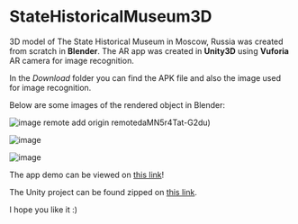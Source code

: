 # StateHistoricalMuseum3D

3D model of The State Historical Museum in Moscow, Russia was created from scratch in **Blender**. The AR app was created in **Unity3D** using **Vuforia** AR camera for image recognition.<br>

In the *Download* folder you can find the APK file and also the image used for image recognition.

Below are some images of the rendered object in Blender:<br>

![image](https://drive.google.com/uc?export=view&id=10IwSFeghRC1YoEHYGgit) remote add origin remotedaMN5r4Tat-G2du)

![image](https://drive.google.com/uc?export=view&id=1hUF1Ev61_lIbPPAKaROFnvZbzJNKxFgh)

![image](https://drive.google.com/uc?export=view&id=1Y7OLZ5aUk1BUWRdPg0IWwA9Np3OoCsvt)

The app demo can be viewed on [this link](https://drive.google.com/file/d/1Bp3XFPScLFelYRt3gw4uEoU8_EfOlEHH/view?usp=sharing)!

The Unity project can be found zipped on [this link](https://drive.google.com/drive/folders/1FZxdNQdXM3Z3zYz5tUcZEyUUchqBYNZ3?usp=sharing).

I hope you like it :)